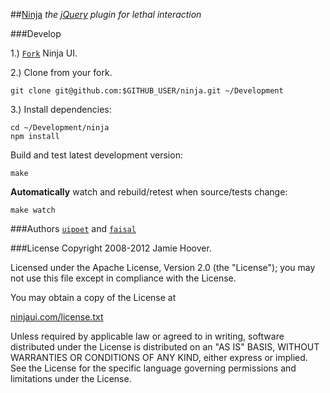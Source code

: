 ##[Ninja](http://ninjaui.com/)
*the [jQuery](http://jquery.com/ "jQuery 1.7") plugin for lethal interaction*

###Develop

1.) [`Fork`](fork_select) Ninja UI.

2.) Clone from your fork.

    git clone git@github.com:$GITHUB_USER/ninja.git ~/Development

3.) Install dependencies:

    cd ~/Development/ninja
    npm install

Build and test latest development version:

    make

**Automatically** watch and rebuild/retest when source/tests change:

    make watch

###Authors
[`uipoet`](/uipoet "Jamie Hoover") and [`faisal`](/faisal "Faisal N. Jawdat")

###License
Copyright 2008-2012 Jamie Hoover.

Licensed under the Apache License, Version 2.0 (the "License");
you may not use this file except in compliance with the License.

You may obtain a copy of the License at

[ninjaui.com/license.txt](http://ninjaui.com/license.txt)

Unless required by applicable law or agreed to in writing, software
distributed under the License is distributed on an "AS IS" BASIS,
WITHOUT WARRANTIES OR CONDITIONS OF ANY KIND, either express or implied.
See the License for the specific language governing permissions and
limitations under the License.
